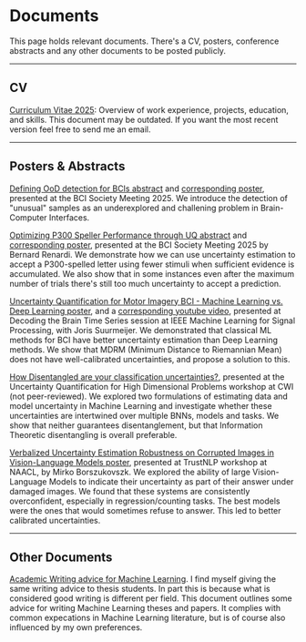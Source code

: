 # Documents

This page holds relevant documents. There's a CV, posters, conference abstracts and any other documents to be posted publicly.

---

## CV

[Curriculum Vitae 2025](cv_2025_english.pdf): Overview of work experience, projects, education, and skills. This document may be outdated. If you want the most recent version feel free to send me an email.

---

## Posters \& Abstracts

[Defining OoD detection for BCIs abstract](defining_ood_abstract.pdf) and [corresponding poster](poster_defining_ood.pdf), presented at the BCI Society Meeting 2025. We introduce the detection of "unusual" samples as an underexplored and challening problem in Brain-Computer Interfaces. 

[Optimizing P300 Speller Performance through UQ abstract](bci_uq_abstract.pdf) and [corresponding poster](bci_uq_poster.pdf), presented at the BCI Society Meeting 2025 by Bernard Renardi. We demonstrate how we can use uncertainty estimation to accept a P300-spelled letter using fewer stimuli when sufficient evidence is accumulated. We also show that in some instances even after the maximum number of trials there's still too much uncertainty to accept a prediction.

[Uncertainty Quantification for Motor Imagery BCI - Machine Learning vs. Deep Learning poster](uqbci_dl_vs_ml.pdf), and a [corresponding youtube video](https://youtu.be/LddnmJ4SgE0), presented at Decoding the Brain Time Series session at IEEE Machine Learning for Signal Processing, with Joris Suurmeijer. We demonstrated that classical ML methods for BCI have better uncertainty estimation than Deep Learning methods. We show that MDRM (Minimum Distance to Riemannian Mean) does not have well-calibrated uncertainties, and propose a solution to this.

[How Disentangled are your classification uncertainties?](disentanglement_gl_it_poster.pdf), presented at the Uncertainty Quantification for High Dimensional Problems workshop at CWI (not peer-reviewed). We explored two formulations of estimating data and model uncertainty in Machine Learning and investigate whether these uncertainties are intertwined over multiple BNNs, models and tasks. We show that neither guarantees disentanglement, but that Information Theoretic disentangling is overall preferable. 

[Verbalized Uncertainty Estimation Robustness on Corrupted Images in Vision-Language Models poster]([poster_vlm_uncertainty.pdf]), presented at TrustNLP workshop at NAACL, by Mirko Borszukovszk. We explored the ability of large Vision-Language Models to indicate their uncertainty as part of their answer under damaged images. We found that these systems are consistently overconfident, especially in regression/counting tasks. The best models were the ones that would sometimes refuse to answer. This led to better calibrated uncertainties. 

---

## Other Documents

[Academic Writing advice for Machine Learning](ML_writing_guide.pdf). I find myself giving the same writing advice to thesis students. In part this is because what is considered good writing is different per field. This document outlines some advice for writing Machine Learning theses and papers. It complies with common expecations in Machine Learning literature, but is of course also influenced by my own preferences. 

